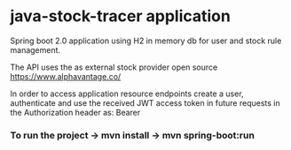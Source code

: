 # java-stock-tracer application

Spring boot 2.0 application using H2 in memory db for user and stock rule management.

The API uses the as external stock provider open source https://www.alphavantage.co/

In order to access application resource endpoints create a user, authenticate and use the received JWT access token in future requests in the Authorization header as: Bearer <token>
  
### To run the project -> mvn install -> mvn spring-boot:run

